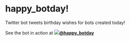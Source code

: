 # happy_botday!

Twitter bot tweets birthday wishes for bots created today!

See the bot in action at **[![](https://abs.twimg.com/favicons/favicon.ico)@happy_botday](https://twitter.com/happy_botday)**
